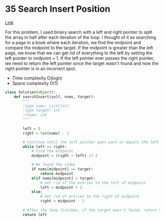 # 35 Search Insert Position
[Link](https://leetcode.com/problems/search-insert-position/?envType=study-plan-v2&envId=top-interview-150)


For this problem, I used binary search with a left and right pointer to split the array in half after each iteration of the loop. I thought of it as searching for a page in a book where each iteration, we find the midpoint and compare the midpoint to the target. If the midpoint is greater than the left page, we know that we can get rid of everything to the left by setting the left pointer to midpoint + 1. If the left pointer ever passes the right pointer, we need to return the left pointer since the target wasn't found and now the right pointer is in an incorrect spot.

- Time complexity O(logn) 
- Space complexity O(1)

```python
class Solution(object):
    def searchInsert(self, nums, target):
        """
        :type nums: List[int]
        :type target: int
        :rtype: int
        """
        
        left = 0
        right = len(nums) - 1

        # Continue until the left pointer goes past or equals the left pointer 
        while left <= right:
            # Find the midpoint
            midpoint = (right + left) // 2

            # We found the index
            if nums[midpoint] == target:
                return midpoint
            elif nums[midpoint] < target:
                # Get rid of the entries to the left of midpoint
                left = midpoint + 1
            else:
                # Get rid of entries to the right of midpoint
                right = midpoint - 1
        
        # After the loop finishes, if the target wasn't found, return the left pointer
        return left
            
```